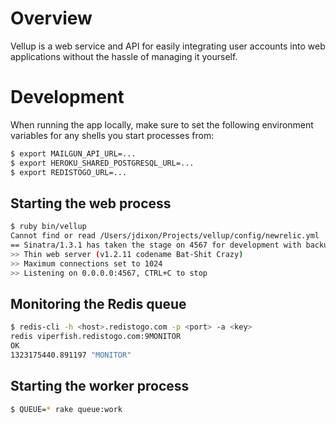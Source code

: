 # Overview

Vellup is a web service and API for easily integrating user accounts
into web applications without the hassle of managing it yourself.

# Development

When running the app locally, make sure to set the following environment
variables for any shells you start processes from:

```bash
$ export MAILGUN_API_URL=...
$ export HEROKU_SHARED_POSTGRESQL_URL=...
$ export REDISTOGO_URL=...
```

## Starting the web process

```bash
$ ruby bin/vellup
Cannot find or read /Users/jdixon/Projects/vellup/config/newrelic.yml
== Sinatra/1.3.1 has taken the stage on 4567 for development with backup from Thin
>> Thin web server (v1.2.11 codename Bat-Shit Crazy)
>> Maximum connections set to 1024
>> Listening on 0.0.0.0:4567, CTRL+C to stop
```

## Monitoring the Redis queue

```bash
$ redis-cli -h <host>.redistogo.com -p <port> -a <key>
redis viperfish.redistogo.com:9MONITOR
OK
1323175440.891197 "MONITOR"
```

## Starting the worker process

```bash
$ QUEUE=* rake queue:work
```

